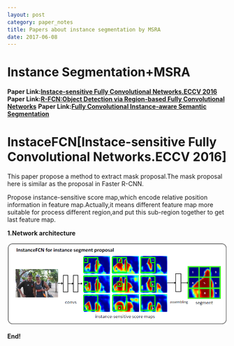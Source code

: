 ```yaml
---
layout: post
category: paper_notes
title: Papers about instance segmentation by MSRA
date: 2017-06-08
---
```


# Instance Segmentation+MSRA

**Paper Link:[Instace-sensitive Fully Convolutional Networks.ECCV 2016](https://arxiv.org/abs/1603.08678)**
**Paper Link:[R-FCN:Object Detection via Region-based Fully Convolutional Networks](https://arxiv.org/abs/1605.06409)**
**Paper Link:[Fully Convolutional Instance-aware Semantic Segmentation](https://arxiv.org/abs/1611.07709)**

# InstaceFCN[Instace-sensitive Fully Convolutional Networks.ECCV 2016]

This paper propose a method to extract mask proposal.The mask proposal here is similar as the proposal in Faster R-CNN.

Propose instance-sensitive score map,which encode relative position information in feature map.Actually,it means different feature map more suitable for process different region,and put this sub-region together to get last feature map.

**1.Network architecture**

![](/assets/paper_notes/instanceSegMSRA/image1.jpg)

**End!**

